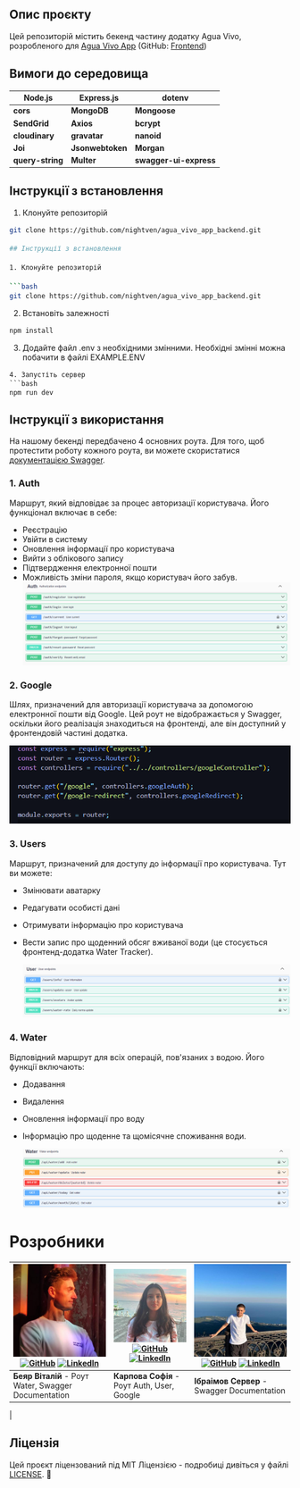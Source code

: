 ## Опис проєкту

Цей репозиторій містить бекенд частину додатку Agua Vivo, розробленого для [Agua Vivo App](https://serveribraimovua.github.io/agua_vivo_app/) (GitHub: [Frontend](https://github.com/ServerIbraimovUa/agua_vivo_app))

## Вимоги до середовища

| **Node.js**      | **Express.js**   | **dotenv**             |
| ---------------- | ---------------- | ---------------------- |
| **cors**         | **MongoDB**      | **Mongoose**           |
| **SendGrid**     | **Axios**        | **bcrypt**             |
| **cloudinary**   | **gravatar**     | **nanoid**             |
| **Joi**          | **Jsonwebtoken** | **Morgan**             |
| **query-string** | **Multer**       | **swagger-ui-express** |

## Інструкції з встановлення

1. Клонуйте репозиторій

````bash
git clone https://github.com/nightven/agua_vivo_app_backend.git

## Інструкції з встановлення

1. Клонуйте репозиторій

```bash
git clone https://github.com/nightven/agua_vivo_app_backend.git
````

2. Встановіть залежності

```bash
npm install
```

3. Додайте файл .env з необхідними змінними.
   Необхідні змінні можна побачити в файлі EXAMPLE.ENV

````
4. Запустіть сервер
```bash
npm run dev
````

## Інструкції з використання

На нашому бекенді передбачено 4 основних роута. Для того, щоб протестити роботу кожного роута, ви можете скористатися [документацією Swagger](https://agua-vivo-app-backend.onrender.com/api-docs/).

### 1. Auth

Маршрут, який відповідає за процес авторизації користувача. Його функціонал включає в себе:

- Реєстрацію
- Увійти в систему
- Оновлення інформації про користувача
- Вийти з облікового запису
- Підтвердження електронної пошти
- Можливість зміни пароля, якщо користувач його забув.
  ![Auth](./images/auth.png)

### 2. Google

Шлях, призначений для авторизації користувача за допомогою електронної пошти від Google. Цей роут не відображається у Swagger, оскільки його реалізація знаходиться на фронтенді, але він доступний у фронтендовій частині додатка.

![Google](./images/google.png)

### 3. Users

Маршрут, призначений для доступу до інформації про користувача. Тут ви можете:

- Змінювати аватарку
- Редагувати особисті дані
- Отримувати інформацію про користувача
- Вести запис про щоденний обсяг вживаної води (це стосується фронтенд-додатка Water Tracker).

  ![Users](./images/user.png)

### 4. Water

Відповідний маршрут для всіх операцій, пов'язаних з водою. Його функції включають:

- Додавання
- Видалення
- Оновлення інформації про воду
- Інформацію про щоденне та щомісячне споживання води.

  ![Water](./images/water.png)

# Розробники

| [![Беяр Віталій](./images/vitalii.jpg)](https://github.com/nightven) [![GitHub](https://www.vectorlogo.zone/logos/github/github-icon.svg)](https://github.com/nightven) [![LinkedIn](https://www.vectorlogo.zone/logos/linkedin/linkedin-icon.svg)](https://www.linkedin.com/in/vitaliybeyar/) | [![Карпова Софія](./images/sofiia.jpg)](https://github.com/sofiialives) [![GitHub](https://www.vectorlogo.zone/logos/github/github-icon.svg)](https://github.com/sofiialives) [![LinkedIn](https://www.vectorlogo.zone/logos/linkedin/linkedin-icon.svg)](https://www.linkedin.com/in/sofiiakarpova/) | [![Ібраімов Сервер](./images/server.jpg)](https://github.com/ServerIbraimovUa) [![GitHub](https://www.vectorlogo.zone/logos/github/github-icon.svg)](https://github.com/ServerIbraimovUa) [![LinkedIn](https://www.vectorlogo.zone/logos/linkedin/linkedin-icon.svg)](https://www.linkedin.com/in/serveribraimov/) |
| ---------------------------------------------------------------------------------------------------------------------------------------------------------------------------------------------------------------------------------------------------------------------------------------------- | ----------------------------------------------------------------------------------------------------------------------------------------------------------------------------------------------------------------------------------------------------------------------------------------------------- | ------------------------------------------------------------------------------------------------------------------------------------------------------------------------------------------------------------------------------------------------------------------------------------------------------------------ |
| **Беяр Віталій** - Роут Water, Swagger Documentation                                                                                                                                                                                                                                           | **Карпова Софія** - Роут Auth, User, Google                                                                                                                                                                                                                                                           | **Ібраімов Сервер** - Swagger Documentation                                                                                                                                                                                                                                                                        |

|

## Ліцензія

Цей проєкт ліцензований під MIT Ліцензією - подробиці дивіться у файлі [LICENSE](LICENSE). 📄

